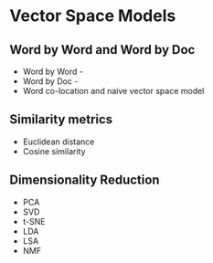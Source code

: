 # Vector Space Models

## Word by Word and Word by Doc
- Word by Word - 
- Word by Doc - 
- Word co-location and naive vector space model

## Similarity metrics
- Euclidean distance
- Cosine similarity

## Dimensionality Reduction
- PCA
- SVD
- t-SNE
- LDA
- LSA
- NMF